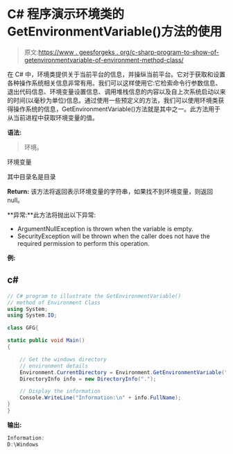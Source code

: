 # C# 程序演示环境类的 GetEnvironmentVariable()方法的使用

> 原文:[https://www . geesforgeks . org/c-sharp-program-to-show-of-getenvironmentvariable-of-environment-method-class/](https://www.geeksforgeeks.org/c-sharp-program-to-show-the-use-of-getenvironmentvariable-method-of-environment-class/)

在 C# 中，环境类提供关于当前平台的信息，并操纵当前平台。它对于获取和设置各种操作系统相关信息非常有用。我们可以这样使用它:它检索命令行参数信息、退出代码信息、环境变量设置信息、调用堆栈信息的内容以及自上次系统启动以来的时间(以毫秒为单位)信息。通过使用一些预定义的方法，我们可以使用环境类获得操作系统的信息，GetEnvironmentVariable()方法就是其中之一。此方法用于从当前进程中获取环境变量的值。

**语法:**

> 环境。

环境变量

其中目录名是目录

**Return:** 该方法将返回表示环境变量的字符串，如果找不到环境变量，则返回 null。

**异常:**此方法将抛出以下异常:

*   ArgumentNullException is thrown when the variable is empty.
*   SecurityException will be thrown when the caller does not have the required permission to perform this operation.

**例:**

## c#

```cs
// C# program to illustrate the GetEnvironmentVariable()
// method of Environment Class
using System;
using System.IO;

class GFG{

static public void Main()
{

    // Get the windows directory
    // environment details
    Environment.CurrentDirectory = Environment.GetEnvironmentVariable("windir");
    DirectoryInfo info = new DirectoryInfo(".");

    // Display the information
    Console.WriteLine("Information:\n" + info.FullName);
}
}
```

**输出:**

```cs
Information:
D:\Windows
```